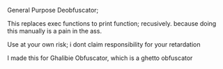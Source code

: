 General Purpose Deobfuscator;

This replaces exec functions to print function; recusively. because doing this manually is a pain in the ass.


Use at your own risk; i dont claim responsibility for your retardation

I made this for Ghalibie Obfuscator, which is a ghetto obfuscator
